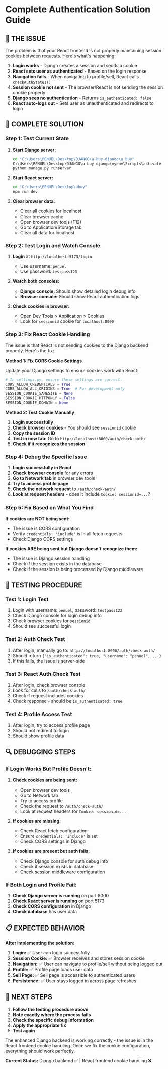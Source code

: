 # Complete Authentication Solution Guide

## 🎯 **THE ISSUE**

The problem is that your React frontend is not properly maintaining session cookies between requests. Here's what's happening:

1. **Login works** - Django creates a session and sends a cookie
2. **React sets user as authenticated** - Based on the login response
3. **Navigation fails** - When navigating to profile/sell, React calls `checkAuthStatus()`
4. **Session cookie not sent** - The browser/React is not sending the session cookie properly
5. **Django sees no authentication** - Returns `is_authenticated: false`
6. **React auto-logs out** - Sets user as unauthenticated and redirects to login

## 🔧 **COMPLETE SOLUTION**

### **Step 1: Test Current State**

1. **Start Django server:**
   ```bash
   cd "C:\Users\PENUEL\Desktop\DJANGO\u-buy-django\u_buy"
   C:\Users\PENUEL\Desktop\DJANGO\u-buy-django\myenv\Scripts\activate
   python manage.py runserver
   ```

2. **Start React server:**
   ```bash
   cd "C:\Users\PENUEL\Desktop\ubuy"
   npm run dev
   ```

3. **Clear browser data:**
   - Clear all cookies for localhost
   - Clear browser cache
   - Open browser dev tools (F12)
   - Go to Application/Storage tab
   - Clear all data for localhost

### **Step 2: Test Login and Watch Console**

1. **Login** at `http://localhost:5173/login`
   - Use username: `penuel`
   - Use password: `testpass123`

2. **Watch both consoles:**
   - **Django console:** Should show detailed login debug info
   - **Browser console:** Should show React authentication logs

3. **Check cookies in browser:**
   - Open Dev Tools > Application > Cookies
   - Look for `sessionid` cookie for `localhost:8000`

### **Step 3: Fix React Cookie Handling**

The issue is that React is not sending cookies to the Django backend properly. Here's the fix:

**Method 1: Fix CORS Cookie Settings**

Update your Django settings to ensure cookies work with React:

```python
# In settings.py, ensure these settings are correct:
CORS_ALLOW_CREDENTIALS = True
CORS_ALLOW_ALL_ORIGINS = True  # For development only
SESSION_COOKIE_SAMESITE = None
SESSION_COOKIE_HTTPONLY = False
SESSION_COOKIE_DOMAIN = None
```

**Method 2: Test Cookie Manually**

1. **Login successfully**
2. **Check browser cookies** - You should see `sessionid` cookie
3. **Copy the session ID**
4. **Test in new tab:** Go to `http://localhost:8000/auth/check-auth/`
5. **Check if it recognizes the session**

### **Step 4: Debug the Specific Issue**

1. **Login successfully in React**
2. **Check browser console** for any errors
3. **Go to Network tab** in browser dev tools
4. **Try to access profile page**
5. **Check the network request** to `/auth/check-auth/`
6. **Look at request headers** - does it include `Cookie: sessionid=...`?

### **Step 5: Fix Based on What You Find**

**If cookies are NOT being sent:**
- The issue is CORS configuration
- Verify `credentials: 'include'` is in all fetch requests
- Check Django CORS settings

**If cookies ARE being sent but Django doesn't recognize them:**
- The issue is Django session handling
- Check if the session exists in the database
- Check if the session is being processed by Django middleware

## 🚀 **TESTING PROCEDURE**

### **Test 1: Login Test**
1. Login with username: `penuel`, password: `testpass123`
2. Check Django console for login debug info
3. Check browser cookies for `sessionid`
4. Should see successful login

### **Test 2: Auth Check Test**
1. After login, manually go to: `http://localhost:8000/auth/check-auth/`
2. Should return `{"is_authenticated": true, "username": "penuel", ...}`
3. If this fails, the issue is server-side

### **Test 3: React Auth Check Test**
1. After login, check browser console
2. Look for calls to `/auth/check-auth/`
3. Check if request includes cookies
4. Check response - should be `is_authenticated: true`

### **Test 4: Profile Access Test**
1. After login, try to access profile page
2. Should not redirect to login
3. Should show profile data

## 🔍 **DEBUGGING STEPS**

### **If Login Works But Profile Doesn't:**

1. **Check cookies are being sent:**
   - Open browser dev tools
   - Go to Network tab
   - Try to access profile
   - Check the request to `/auth/check-auth/`
   - Look at request headers for `Cookie: sessionid=...`

2. **If cookies are missing:**
   - Check React fetch configuration
   - Ensure `credentials: 'include'` is set
   - Check CORS settings in Django

3. **If cookies are present but auth fails:**
   - Check Django console for auth debug info
   - Check if session exists in database
   - Check session middleware configuration

### **If Both Login and Profile Fail:**

1. **Check Django server is running** on port 8000
2. **Check React server is running** on port 5173
3. **Check CORS configuration** in Django
4. **Check database** has user data

## 📋 **EXPECTED BEHAVIOR**

**After implementing the solution:**

1. **Login:** ✅ User can login successfully
2. **Session Cookie:** ✅ Browser receives and stores session cookie
3. **Navigation:** ✅ User can navigate to profile/sell without being logged out
4. **Profile:** ✅ Profile page loads user data
5. **Sell Page:** ✅ Sell page is accessible to authenticated users
6. **Persistence:** ✅ User stays logged in across page refreshes

## 🎯 **NEXT STEPS**

1. **Follow the testing procedure above**
2. **Note exactly where the process fails**
3. **Check the specific debug information**
4. **Apply the appropriate fix**
5. **Test again**

The enhanced Django backend is working correctly - the issue is in the React frontend cookie handling. Once we fix the cookie configuration, everything should work perfectly.

**Current Status:** Django backend ✅ | React frontend cookie handling ❌
